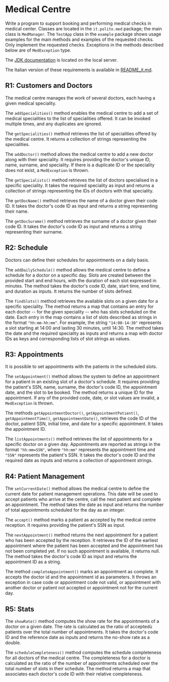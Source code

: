 Medical Centre
==============

Write a program to support booking and performing medical checks in medical center.
Classes are located in the `it.polito.med` package; the main class is `MedManager`. The `TestApp` class in the `example` package shows usage examples for the main methods and examples of the requested checks. 
Only implement the requested checks. 
Exceptions in the methods described below are of `MedException` type.

The [JDK documentation](https://oop.polito.it/api/) is located on the local server.

The Italian version of these requirements is available in [README_it.md](README_it.md).


R1: Customers and Doctors
-------------------------

The medical centre manages the work of several doctors, each having a given medical speciality.

The `addSpecialities()` method enables the medical centre to add a set of medical specialities to the list of specialities offered. It can be invoked multiple times, and any duplicates are ignored.

The `getSpecialities()` method retrieves the list of specialities offered by the medical centre. It returns a collection of strings representing the specialities.

The `addDoctor()` method allows the medical centre to add a new doctor along with their speciality. It requires providing the doctor's unique ID, name, surname, and speciality. If there is a duplicate ID or the speciality does not exist, a `MedException` is thrown.


The `getSpecialists()` method retrieves the list of doctors specialised in a specific speciality. It takes the required speciality as input and returns a collection of strings representing the IDs of doctors with that speciality.

The `getDocName()` method retrieves the name of a doctor given their code ID. It takes the doctor's code ID as input and returns a string representing their name.

The `getDocSurame()` method retrieves the surname of a doctor given their code ID. It takes the doctor's code ID as input and returns a string representing their surname.

R2: Schedule
-----------

Doctors can define their schedules for appointments on a daily basis.

The `addDailySchedule()` method allows the medical centre to define a schedule for a doctor on a specific day. Slots are created between the provided start and end hours, with the duration of each slot expressed in minutes. The method takes the doctor's code ID, date, start time, end time, and duration as inputs. It returns the number of slots defined.


The `findSlots()` method retrieves the available slots on a given date for a specific speciality. The method returns a map that contains an entry for each doctor -- for the given speciality -- who has slots scheduled on the date. Each entry in the map contains a list of slots described as strings in the format `"hh:mm-hh:mm"`. For example, the string `"14:00-14:30"` represents a slot starting at 14:00 and lasting 30 minutes, until 14:30. The method takes the date and the required speciality as inputs and returns a map with doctor IDs as keys and corresponding lists of slot strings as values.


R3: Appointments
----------------

It is possible to set appointments with the patients in the scheduled slots.

The `setAppointment()` method allows the system to define an appointment for a patient in an existing slot of a doctor's schedule. It requires providing the patient's SSN, name, surname, the doctor's code ID, the appointment date, and the slot to be booked. The method returns a unique ID for the appointment. If any of the provided code, date, or slot values are invalid, a `MedException` is thrown.


The methods `getAppointmentDoctor()`, `getAppointmentPatient()`, `getAppointmentTime()`, `getAppointmentDate()`,  retrieves the code ID of the doctor, patient SSN, initial time, and date for a specific appointment. It takes the appointment ID.

The `listAppointments()` method retrieves the list of appointments for a specific doctor on a given day. Appointments are reported as strings in the format `"hh:mm=SSN"`, where `"hh:mm"` represents the appointment time and `"SSN"` represents the patient's SSN. It takes the doctor's code ID and the required date as inputs and returns a collection of appointment strings.


R4: Patient Management
--------------------

The `setCurrentDate()` method allows the medical centre to define the current date for patient management operations. This date will be used to accept patients who arrive at the centre, call the next patient and complete an appointment. The method takes the date as input and returns the number of total appointments scheduled for the day as an integer.

The `accept()` method marks a patient as accepted by the medical centre reception. It requires providing the patient's SSN as input.

The `nextAppointment()` method returns the next appointment for a patient who has been accepted by the reception. It retrieves the ID of the earliest appointment where the patient has been accepted and the appointment has not been completed yet. If no such appointment is available, it returns null. The method takes the doctor's code ID as input and returns the appointment ID as a string.

The method `completeAppointment()` marks an appointment as complete. It accepts the doctor id and the appointment id as parameters. It throws an exception in case code or appointment code not valid, or appointment with another doctor or patient not accepted or appointment not for the current day.


R5: Stats
---------

The `showRate()` method computes the show rate for the appointments of a doctor on a given date. The rate is calculated as the ratio of acceptedù patients over the total number of appointments. It takes the doctor's code ID and the reference date as inputs and returns the no-show rate as a double.

The `scheduleCompleteness()` method computes the schedule completeness for all doctors of the medical centre. The completeness for a doctor is calculated as the ratio of the number of appointments scheduled over the total number of slots in their schedule. The method returns a map that associates each doctor's code ID with their relative completeness.
